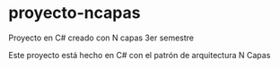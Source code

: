 # proyecto-ncapas
Proyecto en C# creado con N capas 3er semestre

Este proyecto está hecho en C# con el patrón de arquitectura N Capas
